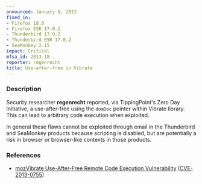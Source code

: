 ```yaml
---
announced: January 8, 2013
fixed_in:
- Firefox 18.0
- Firefox ESR 17.0.2
- Thunderbird 17.0.2
- Thunderbird ESR 17.0.2
- SeaMonkey 2.15
impact: Critical
mfsa_id: 2013-18
reporter: regenrecht
title: Use-after-free in Vibrate
---
```


<h3>Description</h3>

<p>Security researcher <strong>regenrecht</strong> reported, via TippingPoint's Zero Day Initiative, a use-after-free using the <code>domDoc</code> pointer within Vibrate library. This can lead to arbitrary code execution when exploited. 
</p>

<p class="note">In general these flaws cannot be exploited through email in the Thunderbird and SeaMonkey products because scripting is disabled, but are potentially a risk in browser or browser-like contexts in those products.
</p>


<h3>References</h3>

<ul>
  <li><a href="https://bugzilla.mozilla.org/show_bug.cgi?id=814027">
      mozVibrate Use-After-Free Remote Code Execution Vulnerability</a> (<a href="http://cve.mitre.org/cgi-bin/cvename.cgi?name=CVE-2013-0755" class="ex-ref">CVE-2013-0755</a>)</li>
</ul>



